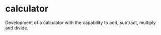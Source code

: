 # calculator
Development of a calculator with the capability to add, subtract, multiply and divide. 
